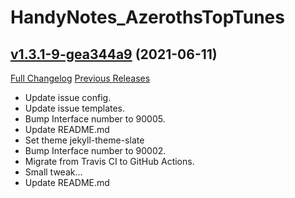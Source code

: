 # HandyNotes_AzerothsTopTunes

## [v1.3.1-9-gea344a9](https://github.com/Ravendwyr/HandyNotes_AzerothsTopTunes/tree/ea344a96bff59b97b610176476e443b2017cfb3e) (2021-06-11)
[Full Changelog](https://github.com/Ravendwyr/HandyNotes_AzerothsTopTunes/compare/v1.3.1...ea344a96bff59b97b610176476e443b2017cfb3e) [Previous Releases](https://github.com/Ravendwyr/HandyNotes_AzerothsTopTunes/releases)

- Update issue config.  
- Update issue templates.  
- Bump Interface number to 90005.  
- Update README.md  
- Set theme jekyll-theme-slate  
- Bump Interface number to 90002.  
- Migrate from Travis CI to GitHub Actions.  
- Small tweak...  
- Update README.md  